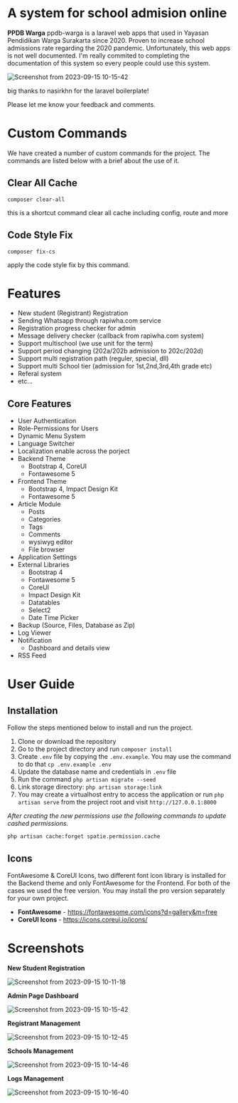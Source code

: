 
# A system for school admision online
**PPDB Warga** ppdb-warga is a laravel web apps that used in Yayasan Pendidikan Warga Surakarta since 2020. Proven to increase school admissions rate regarding the 2020 pandemic. Unfortunately, this web apps is not well documented. I'm really commited to completing the documentation of this system so every people could use this system.

![Screenshot from 2023-09-15 10-15-42](https://github.com/multitalenta-kolosal/ppdb-warga/assets/60207273/9fe8c6fc-e5ac-4f42-b52e-6058582aa7a3)

big thanks to nasirkhn for the laravel boilerplate!

Please let me know your feedback and comments.

# Custom Commands

We have created a number of custom commands for the project. The commands are listed below with a brief about the use of it.

## Clear All Cache

`composer clear-all`

this is a shortcut command clear all cache including config, route and more

## Code Style Fix

`composer fix-cs`

apply the code style fix by this command.


# Features

* New student (Registrant) Registration
* Sending Whatsapp through rapiwha.com service
* Registration progress checker for admin
* Message delivery checker (callback from rapiwha.com system)
* Support multischool (we use unit for the term)
* Support period changing (202a/202b admission to 202c/202d)
* Support multi registration path (reguler, special, dll)
* Support multi School tier (admission for 1st,2nd,3rd,4th grade etc)
* Referal system
* etc...


## Core Features

* User Authentication
* Role-Permissions for Users
* Dynamic Menu System
* Language Switcher
* Localization enable across the porject
* Backend Theme
  * Bootstrap 4, CoreUI
  * Fontawesome 5
* Frontend Theme
  * Bootstrap 4, Impact Design Kit
  * Fontawesome 5
* Article Module
  * Posts
  * Categories
  * Tags
  * Comments
  * wysiwyg editor
  * File browser
* Application Settings
* External Libraries
  * Bootstrap 4
  * Fontawesome 5
  * CoreUI
  * Impact Design Kit
  * Datatables
  * Select2
  * Date Time Picker
* Backup (Source, Files, Database as Zip)
* Log Viewer
* Notification
  * Dashboard and details view
* RSS Feed


# User Guide

## Installation

Follow the steps mentioned below to install and run the project.

1. Clone or download the repository
2. Go to the project directory and run `composer install`
3. Create `.env` file by copying the `.env.example`. You may use the command to do that `cp .env.example .env`
4. Update the database name and credentials in `.env` file
5. Run the command `php artisan migrate --seed`
6. Link storage directory: `php artisan storage:link`
7. You may create a virtualhost entry to access the application or run `php artisan serve` from the project root and visit `http://127.0.0.1:8000`

*After creating the new permissions use the following commands to update cashed permissions.*

`php artisan cache:forget spatie.permission.cache`


## Icons
FontAwesome & CoreUI Icons, two different font icon library is installed for the Backend theme and only FontAwesome for the Frontend. For both of the cases we used the free version. You may install the pro version separately for your own project.

* **FontAwesome** - https://fontawesome.com/icons?d=gallery&m=free
* **CoreUI Icons** - https://icons.coreui.io/icons/


# Screenshots

__New Student Registration__

![Screenshot from 2023-09-15 10-11-18](https://github.com/multitalenta-kolosal/ppdb-warga/assets/60207273/6e7347df-cd95-4b06-b339-2d0e50d26bbb)


__Admin Page Dashboard__

![Screenshot from 2023-09-15 10-15-42](https://github.com/multitalenta-kolosal/ppdb-warga/assets/60207273/9fe8c6fc-e5ac-4f42-b52e-6058582aa7a3)

__Registrant Management__

![Screenshot from 2023-09-15 10-12-45](https://github.com/multitalenta-kolosal/ppdb-warga/assets/60207273/fcec43c1-1e36-4003-b6f2-fd08c11fbeb2)


__Schools Management__

![Screenshot from 2023-09-15 10-14-46](https://github.com/multitalenta-kolosal/ppdb-warga/assets/60207273/a37a79fb-177d-44cd-9eb6-a03a3546f7e5)

__Logs Management__

![Screenshot from 2023-09-15 10-16-40](https://github.com/multitalenta-kolosal/ppdb-warga/assets/60207273/aab3659a-478b-4d01-93b9-d595108c3798)

